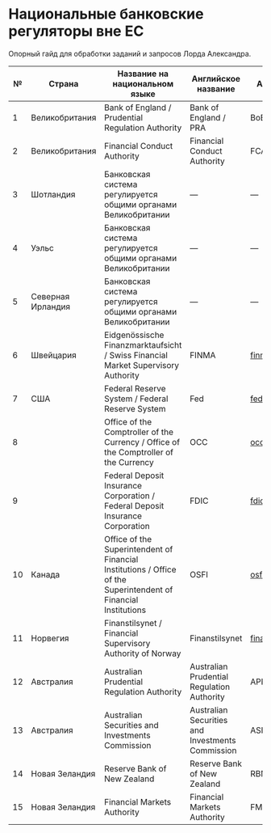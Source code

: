 # Национальные банковские регуляторы вне ЕС

Опорный гайд для обработки заданий и запросов Лорда Александра.

| №  | Страна             | Название на национальном языке | Английское название | Аббревиатура | Ссылка на официальный сайт |
|----|-------------------|--------------------------------|--------------------|-------------|--------------------------|
| 1  | Великобритания    | Bank of England / Prudential Regulation Authority | Bank of England / PRA | BoE / PRA | [bankofengland.co.uk](https://www.bankofengland.co.uk/) |
| 2  | Великобритания    | Financial Conduct Authority | Financial Conduct Authority | FCA | [fca.org.uk](https://www.fca.org.uk/) |
| 3  | Шотландия         | Банковская система регулируется общими органами Великобритании | — | — | — |
| 4  | Уэльс             | Банковская система регулируется общими органами Великобритании | — | — | — |
| 5  | Северная Ирландия | Банковская система регулируется общими органами Великобритании | — | — | — |
| 6  | Швейцария         | Eidgenössische Finanzmarktaufsicht / Swiss Financial Market Supervisory Authority | FINMA | [finma.ch](https://www.finma.ch/en/) |
| 7  | США               | Federal Reserve System / Federal Reserve System | Fed | [federalreserve.gov](https://www.federalreserve.gov/) |
| 8  |                   | Office of the Comptroller of the Currency / Office of the Comptroller of the Currency | OCC | [occ.treas.gov](https://www.occ.treas.gov/) |
| 9  |                   | Federal Deposit Insurance Corporation / Federal Deposit Insurance Corporation | FDIC | [fdic.gov](https://www.fdic.gov/) |
| 10 | Канада            | Office of the Superintendent of Financial Institutions / Office of the Superintendent of Financial Institutions | OSFI | [osfi-bsif.gc.ca](https://www.osfi-bsif.gc.ca/Eng/Pages/default.aspx) |
| 11 | Норвегия          | Finanstilsynet / Financial Supervisory Authority of Norway | Finanstilsynet | [finanstilsynet.no](https://www.finanstilsynet.no/en/) |
| 12 | Австралия         | Australian Prudential Regulation Authority | Australian Prudential Regulation Authority | APRA | [apra.gov.au](https://www.apra.gov.au/) |
| 13 | Австралия         | Australian Securities and Investments Commission | Australian Securities and Investments Commission | ASIC | [asic.gov.au](https://asic.gov.au/) |
| 14 | Новая Зеландия    | Reserve Bank of New Zealand | Reserve Bank of New Zealand | RBNZ | [rbnz.govt.nz](https://www.rbnz.govt.nz/) |
| 15 | Новая Зеландия    | Financial Markets Authority | Financial Markets Authority | FMA | [fma.govt.nz](https://www.fma.govt.nz/) |
